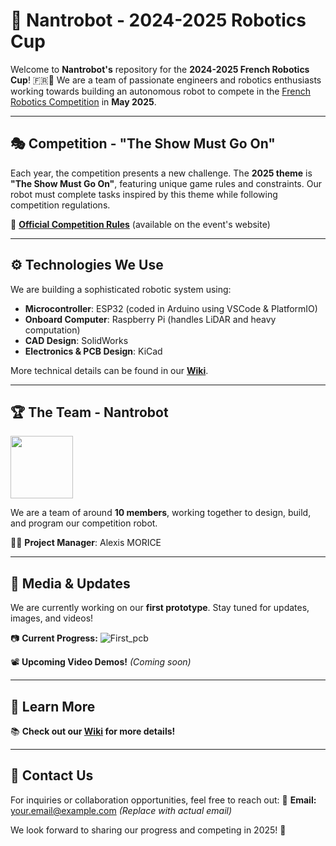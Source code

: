 # 🤖 Nantrobot - 2024-2025 Robotics Cup

Welcome to **Nantrobot's** repository for the **2024-2025 French Robotics Cup**! 🇫🇷🤖 We are a team of passionate engineers and robotics enthusiasts working towards building an autonomous robot to compete in the [French Robotics Competition](https://www.coupederobotique.fr/) in **May 2025**.

---

## 🎭 Competition - "The Show Must Go On"

Each year, the competition presents a new challenge. The **2025 theme** is **"The Show Must Go On"**, featuring unique game rules and constraints. Our robot must complete tasks inspired by this theme while following competition regulations.

🔗 **[Official Competition Rules](https://www.eurobot.org/wp-content/uploads/2024/10/Eurobot2025_Rules_EN.pdf)** (available on the event's website)

---

## ⚙️ Technologies We Use

We are building a sophisticated robotic system using:
- **Microcontroller**: ESP32 (coded in Arduino using VSCode & PlatformIO)
- **Onboard Computer**: Raspberry Pi (handles LiDAR and heavy computation)
- **CAD Design**: SolidWorks
- **Electronics & PCB Design**: KiCad

More technical details can be found in our **[Wiki](./wiki)**.

---

## 🏆 The Team - Nantrobot

<img src="https://github.com/user-attachments/assets/7dc4afc2-9811-488b-a6bb-8d760293b3ae" width="100">

We are a team of around **10 members**, working together to design, build, and program our competition robot. 

👨‍💻 **Project Manager**: Alexis MORICE

---

## 📸 Media & Updates

We are currently working on our **first prototype**. Stay tuned for updates, images, and videos!

📷 **Current Progress:**
![First_pcb](https://github.com/user-attachments/assets/7645d886-9928-4f32-affc-95ec9a9634bd)

📽️ **Upcoming Video Demos!** *(Coming soon)*

---

## 📖 Learn More

📚 **Check out our [Wiki](./wiki) for more details!**

---

## 📩 Contact Us

For inquiries or collaboration opportunities, feel free to reach out:
📧 **Email:** your.email@example.com *(Replace with actual email)*

We look forward to sharing our progress and competing in 2025! 🚀
